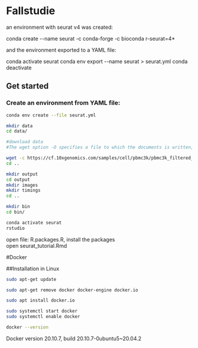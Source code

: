 # Fallstudie

an environment with seurat v4 was created:

conda create --name seurat -c conda-forge -c bioconda r-seurat=4*

and the environment exported to a YAML file:

conda activate seurat
conda env export --name seurat  > seurat.yml
conda deactivate



## Get started

### Create an environment from YAML file:

```bash
conda env create --file seurat.yml
```

```bash
mkdir data
cd data/

#download data
#The wget option -O specifies a file to which the documents is written, and here we use -, meaning it will written to standard output and piped to tar and the tar #flag -x enables extraction of archive files and -z decompresses, compressed archive files created by gzip

wget -c https://cf.10xgenomics.com/samples/cell/pbmc3k/pbmc3k_filtered_gene_bc_matrices.tar.gz -O - | tar -xz
cd ..
```
```bash
mkdir output
cd output
mkdir images 
mkdir timings
cd ..
```
```bash
mkdir bin
cd bin/
```
```bash
conda activate seurat
rstudio
```

open file: R.packages.R, install the packages \
open seurat_tutorial.Rmd

#Docker

##Installation in Linux

```bash
sudo apt-get update
```

```bash
sudo apt-get remove docker docker-engine docker.io
```

```bash
sudo apt install docker.io
```

```bash
sudo systemctl start docker
sudo systemctl enable docker
```

```bash
docker --version
```
Docker version 20.10.7, build 20.10.7-0ubuntu5~20.04.2




